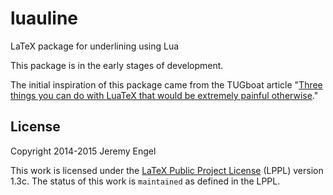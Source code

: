 # luauline

LaTeX package for underlining using Lua

This package is in the early stages of development.

The initial inspiration of this package came from the TUGboat article "[Three
things you can do with LuaTeX that would be extremely painful
otherwise](https://www.tug.org/TUGboat/tb31-3/tb99isambert.pdf)."

## License

Copyright 2014-2015 Jeremy Engel

This work is licensed under the [LaTeX Public Project
License](http://www.latex-project.org/lppl.txt) (LPPL) version 1.3c. The status
of this work is `maintained` as defined in the LPPL.
